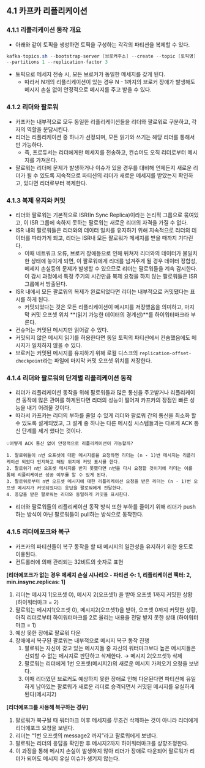 ## 4.1 카프카 리플리케이션

### 4.1.1 리플리케이션 동작 개요

- 아래와 같이 토픽을 생성하면 토픽을 구성하는 각각의 파티션을 복제할 수 있다.

```java
kafka-topics.sh --bootstrap-server [브로커주소] --create --topic [토픽명] 
--partitions 1 --replication-factor 3
```

- 토픽으로 메세지 전송 시, 모든 브로커가 동일한 메세지를 갖게 된다.
    - 따라서 N개의 리플리케이션이 있는 경우 N - 1까지의 브로커 장애가 발생해도 메시지 손실 없이 안정적으로 메시지를 주고 받을 수 있다.

### 4.1.2 리더와 팔로워

- 카프카는 내부적으로 모두 동일한 리플리케이션들을 리더와 팔로워로 구분하고, 각자의 역할을 분담시킨다.
- 리더는 리플리케이션 중 하나가 선정되며, 모든 읽기와 쓰기는 해당 리더를 통해서만 가능하다.
    - 즉, 프로듀서는 리더에게만 메세지를 전송하고, 컨슈머도 오직 리더로부터 메시지를 가져온다.
- 팔로워는 리더에 문제가 발생하거나 이슈가 있을 경우를 대비해 언제든지 새로운 리더가 될 수 있도록 지속적으로 파티션의 리더가 새로운 메세지를 받았는지 확인하고, 있다면 리더로부터 복제한다.

### 4.1.3 복제 유지와 커밋

- 리더와 팔로워는 기본적으로 ISR(In Sync Replica)이라는 논리적 그룹으로 묶여있고, 이 ISR 그룹에 속하지 못하는 팔로워는 새로운 리더의 자격을 가질 수 없다.
- ISR 내의 팔로워들은 리더와의 데이터 일치를 유지하기 위해 지속적으로 리더의 데이터를 따라가게 되고, 리더는 ISR내 모든 팔로워가 메세지를 받을 때까지 기다린다.
    - 이때 네트워크 오류, 브로커 장애등으로 인해 뒤쳐저 리더와의 데이터가 불일치한 상태에 놓이게 되면, 이 팔로워에게 리더를 넘겨주게 될 경우 데이터 정합성, 메세지 손실등의 문제가 발생할 수 있으므로 리더는 팔로워들을 계속 감시한다. 이 감시 과정에서 특정 주기의 시간만큼 복제 요청을 하지 않는 팔로워들은 ISR 그룹에서 방출된다.
- ISR 내에서 모든 팔로워의 복제가 완료되었다면 리더는 내부적으로 커밋됐다는 표시를 하게 된다.
    - 커밋되었다는 것은 모든 리플리케이션이 메시지를 저장했음을 의미하고, 마지막 커밋 오프셋 위치 **(읽기 가능한 데이터의 경계선)**를 하이워터마크라 부른다.
- 컨슈머는 커밋된 메시지만 읽어갈 수 있다.
- 커밋되지 않은 메시지 읽기를 허용한다면 동일 토픽의 파티션에서 컨슘했음에도 메시지가 일치하지 않을 수 있다.
- 브로커는 커밋된 메시지를 유지하기 위해 로컬 디스크의 `replication-offset-checkpoint`라는 파일에 마지막 커밋 오프셋 위치를 저장한다.

### 4.1.4 리더와 팔로워의 단계별 리플리케이션 동작

- 리더가 리플리케이션 동작을 위해 팔로워들과 많은 통신을 주고받거나 리플리케이션 동작에 많은 관여를 하게된다면 리더의 성능이 떨어져 카프카의 장점인 빠른 성능을 내기 어려울 것이다.
- 따라서 카프카는 리더의 부하를 줄일 수 있게 리더와 팔로워 간의 통신을 최소화 할 수 있도록 설계되었고, 그 설계 중 하나는 다른 메시징 시스템들과는 다르게 ACK 통신 단계를 제거 했다는 것이다.

<aside>

    💡어떻게 ACK 통신 없이 안정적으로 리플리케이션이 가능할까?

    1. 팔로워들이 n번 오프셋에 대한 메시지를을 요청하면 리더는 (n - 1)번 메시지는 리플리케이션 되었다 인지하고 해당 위치에 커밋 표시를 한다.
    2. 팔로워가 n번 오프셋 메시지를 받지 못했다면 n번을 다시 요청할 것이기에 리더는 이를 통해 리플리케이션 성공 여부를 알 수 있게 된다.
    3. 팔로워로부터 n번 오프셋 메시지에 대한 리플리케이션 요청을 받은 리더는 (n - 1)번 오프셋 메시지가 커밋되었다는 응답을 팔로워에게 전달한다.
    4. 응답을 받은 팔로워는 리더와 동일하게 커밋을 표시한다.
</aside>

- 리더와 팔로워들의 리플리케이션 동작 방식 또한 부하를 줄이기 위해 리더가 push 하는 방식이 아닌 팔로워들이 pull하는 방식으로 동작한다.

### 4.1.5 리더에포크와 복구

- 카프카의 파티션들이 복구 동작을 할 때 메시지의 일관성을 유지하기 위한 용도로 이용된다.
- 컨트롤러에 의해 관리되는 32비트의 숫자로 표현

**[리더에포크가 없는 경우 메세지 손실 시나리오 - 파티션 수: 1, 리플리케이션 팩터: 2, min.insync.replicas: 1]**

1. 리더는 메시지 1(오프셋 0), 메시지 2(오프셋1) 을 받아 오프셋 1까지 커밋한 상황 (하이워터마크 = 2)
2. 팔로워는 메시지1(오프셋 0), 메시지2(오프셋1)을 받아, 오프셋 0까지 커밋한 상황, 아직 리더로부터 하이워터마크를 2로 올리는 내용을 전달 받지 못한 상태 (하이워터마크 = 1)
3. 예상 못한 장애로 팔로워 다운
4. 장애에서 복구된 팔로워는 내부적으로 메시지 복구 동작 진행
    1. 팔로워는 자신이 갖고 있는 메시지들 중 자신의 워터마크보다 높은 메시지들은 신뢰할 수 없는 메시지로 판단하고 삭제한다. → 메시지 2(오프셋1) 삭제
    2. 팔로워는 리더에게 1번 오프셋(메시지2)의 새로운 메시지 가져오기 요청을 보낸다.
    3. 이때 리더였던 브로커도 예상하지 못한 장애로 인해 다운된다면 파티션에 유일하게 남아있는 팔로워가 새로운 리더로 승격되면서 커밋된 메시지를 유실하게 된다(메시지2)

**[리더에포크를 사용해 복구하는 경우]**

1. 팔로워가 복구될 때 워터마크 이후 메세지를 무조건 삭제하는 것이 아니라 리더에게 리더에포크 요청을 보낸다. 
2. 리더는 “1번 오프셋의 message2 까지”라고 팔로워에게 보낸다.
3. 팔로워는 리더의 응답을 확인한 후 메시지2까지 하이워터마크를 상향조정한다.
4. 이 과정을 통해 메시지 손실이 발생하지 않아 리더가 장애로 다운되어 팔로워가 리더가 되어도 메시지 유실 이슈가 생기지 않는다.